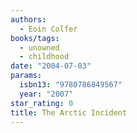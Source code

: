 ```yaml
---
authors:
  - Eoin Colfer
books/tags:
  - unowned
  - childhood
date: "2004-07-03"
params:
  isbn13: "9780786849567"
  year: "2007"
star_rating: 0
title: The Arctic Incident
---
```


<!--more-->
